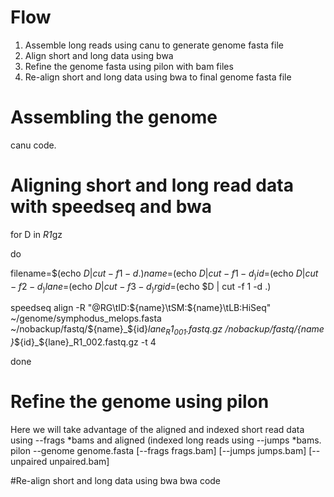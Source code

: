 # Flow
  1. Assemble long reads using canu to generate genome fasta file
  2. Align short and long data using bwa
  3. Refine the genome fasta using pilon with bam files
  4. Re-align short and long data using bwa to final genome fasta file


# Assembling the genome
canu code.

# Aligning short and long read data with speedseq and bwa

  for D in *R1*gz

  do

  filename=$(echo $D | cut -f 1 -d .)
  name=$(echo $D | cut -f 1 -d _)
  id=$(echo $D  | cut -f 2 -d _)
  lane=$(echo $D  | cut -f 3 -d _)
  rgid=$(echo $D | cut -f 1 -d .)

   speedseq align -R "@RG\tID:${name}\tSM:${name}\tLB:HiSeq" ~/genome/symphodus_melops.fasta ~/nobackup/fastq/${name}_${id}_${lane}_R1_001.fastq.gz ~/nobackup/fastq/${name}_${id}_${lane}_R1_002.fastq.gz  -t 4

   done



# Refine the genome using pilon
  Here we will take advantage of the aligned and indexed short read data using --frags *bams  and aligned (indexed long reads using --jumps *bams. 
  pilon --genome genome.fasta [--frags frags.bam] [--jumps jumps.bam] [--unpaired unpaired.bam]

#Re-align short and long data using bwa
bwa code


